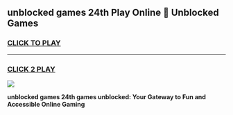 
## unblocked games 24th Play Online 👋 Unblocked Games
<h3>
<a href="https://premium.freeplayer.one?title=unblocked_games_24th&ref=19F">CLICK TO PLAY</a></h3>
<hr>

<h3>
<a href="https://premium.freeplayer.one?title=unblocked_games_24th&ref=19F">CLICK 2 PLAY</a>
  
</h3>

<a href="https://premium.freeplayer.one?title=unblocked_games_24th&ref=19F"><img src="https://clearcache.store/games.png"></a>


**unblocked games 24th games unblocked: Your Gateway to Fun and Accessible Online Gaming**
